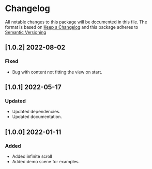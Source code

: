 # Changelog

All notable changes to this package will be documented in this file.
The format is based on [Keep a Changelog](https://keepachangelog.com/en/1.0.0/) and this package adheres to [Semantic Versioning](https://semver.org/)

## [1.0.2] 2022-08-02
### Fixed
- Bug with content not fitting the view on start.

## [1.0.1] 2022-05-17
### Updated
- Updated dependencies.
- Updated documentation.

## [1.0.0] 2022-01-11
### Added
 - Added infinite scroll
 - Added demo scene for examples.